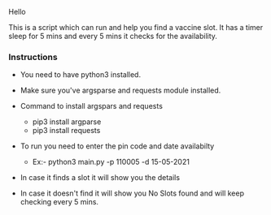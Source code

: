 Hello

This is a script which can run and help you find a vaccine slot.
It has a timer sleep for 5 mins and every 5 mins it checks for the availability.

### Instructions

* You need to have python3 installed.
* Make sure you've argsparse and requests module installed.
* Command to install argspars and requests
    * pip3 install argparse
    * pip3 install requests
    
* To run you need to enter the pin code and date availabilty
    * Ex:- python3 main.py -p 110005 -d 15-05-2021
    
* In case it finds a slot it will show you the details
* In case it doesn't find it will show you No Slots found and will keep checking every 5 mins.
 